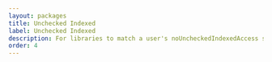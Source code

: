 ```yaml
---
layout: packages
title: Unchecked Indexed
label: Unchecked Indexed
description: For libraries to match a user's noUncheckedIndexedAccess setting
order: 4
---
```

